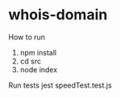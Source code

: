 # whois-domain
How to run 

1. npm install 
2. cd src  
3. node index 

Run tests 
jest speedTest.test.js